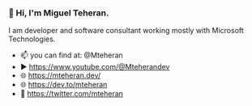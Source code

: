 ### 👋 Hi, I'm Miguel Teheran.

I am developer and software consultant working mostly with Microsoft Technologies. 

- 📫 you can find at: @Mteheran
- :arrow_forward: https://www.youtube.com/@Mteherandev
- 🌐 https://mteheran.dev/
- 🌐 https://dev.to/mteheran
- 🐤 https://twitter.com/mteheran



